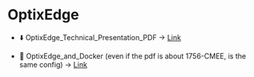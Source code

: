 # OptixEdge

- ⬇️ OptixEdge_Technical_Presentation_PDF → [Link](https://github.com/massimovar/LearningFTOptix/blob/main/pdf/OptixEdge_Technical_Presentation.pdf)

- 🐳 OptixEdge_and_Docker (even if the pdf is about 1756-CMEE, is the same config) → [Link](https://github.com/massimovar/LearningFTOptix/blob/main/pdf/Usage_of_Docker_and_Portainer_on_the_1756-CMEE.pdf)
